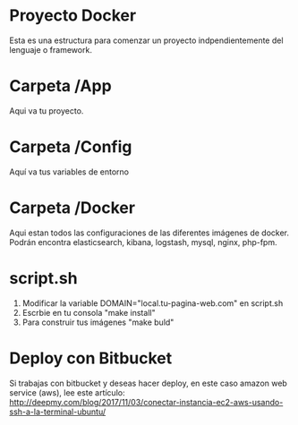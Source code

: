# Proyecto Docker
Esta es una estructura para comenzar un proyecto indpendientemente del lenguaje o framework.

# Carpeta /App
Aqui va tu proyecto.

# Carpeta /Config
Aquí va tus variables de entorno

# Carpeta /Docker
Aqui estan todos las configuraciones de las diferentes imágenes de docker.
Podrán encontra elasticsearch, kibana, logstash, mysql, nginx, php-fpm.

# script.sh
1. Modificar la variable DOMAIN="local.tu-pagina-web.com" en script.sh
2. Escrbie en tu consola "make install"
4. Para construir tus imágenes "make buld"

# Deploy con Bitbucket
Si trabajas con bitbucket y deseas hacer deploy, en este caso amazon web service (aws), lee este artículo: 
http://deepmy.com/blog/2017/11/03/conectar-instancia-ec2-aws-usando-ssh-a-la-terminal-ubuntu/

